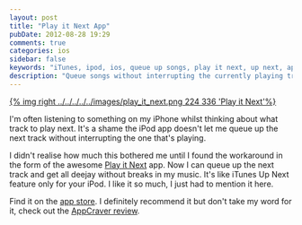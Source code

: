 ```yaml
---
layout: post
title: "Play it Next App"
pubDate: 2012-08-28 19:29
comments: true
categories: ios
sidebar: false
keywords: "iTunes, ipod, ios, queue up songs, play it next, up next, apple"
description: "Queue songs without interrupting the currently playing track with Play it Next"
---
```


[{% img right ../../../../../images/play_it_next.png 224 336 'Play it Next'%}](../../../../../images/play_it_next.png)

I'm often listening to something on my iPhone whilst thinking about what track to play next. It's a shame the iPod app doesn't let me queue up the next track without interrupting the one that's playing.

I didn't realise how much this bothered me until I found the workaround in the form of the awesome [Play it Next](http://playitnextapp.com/) app. Now I can queue up the next track and get all deejay without breaks in my music. It's like iTunes Up Next feature only for your iPod. I like it so much, I just had to mention it here.

Find it on the [app store](http://itunes.apple.com/us/app/play-it-next/id549859020?ls=1&mt=8). I definitely recommend it but don't take my word for it, check out the [AppCraver review](http://www.appcraver.com/play-it-next/).
